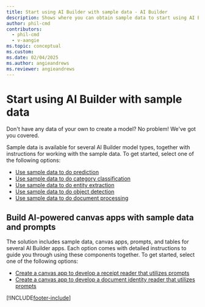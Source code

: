```yaml
---
title: Start using AI Builder with sample data - AI Builder
description: Shows where you can obtain sample data to start using AI Builder.
author: phil-cmd
contributors:
  - phil-cmd
  - v-aangie
ms.topic: conceptual
ms.custom:
ms.date: 02/04/2025
ms.author: angieandrews
ms.reviewer: angieandrews
---
```


# Start using AI Builder with sample data

Don't have any data of your own to create a model? No problem! We've got you covered.

Sample data is available for several AI Builder model types, together with instructions for working with the sample data. To get started, select one of the following options:

- [Use sample data to do prediction](prediction-sample-data.md)
- [Use sample data to do category classification](text-classification-sample-data.md)
- [Use sample data to do entity extraction](entity-extraction-sample-data.md)
- [Use sample data to do object detection](object-detection-sample-data.md)
- [Use sample data to do document processing](form-processing-sample-data.md)

## Build AI-powered canvas apps with sample data and prompts

The solution includes sample data, canvas apps, prompts, and tables for several AI Builder apps. Each option comes with detailed instructions to guide you through using these components together. To get started, select one of the following options:

- [Create a canvas app to develop a receipt reader that utilizes prompts](https://go.microsoft.com/fwlink/?linkid=2301859)
- [Create a canvas app to develop a document identity reader that utilizes prompts](https://go.microsoft.com/fwlink/?linkid=2301870)


[!INCLUDE[footer-include](includes/footer-banner.md)]
